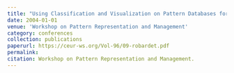 ```yaml
---
title: "Using Classification and Visualization on Pattern Databases for Gene Expression Data Analysis"
date: 2004-01-01
venue: 'Workshop on Pattern Representation and Management'
category: conferences
collection: publications
paperurl: https://ceur-ws.org/Vol-96/09-robardet.pdf
permalink: 
citation: Workshop on Pattern Representation and Management.
---
```

